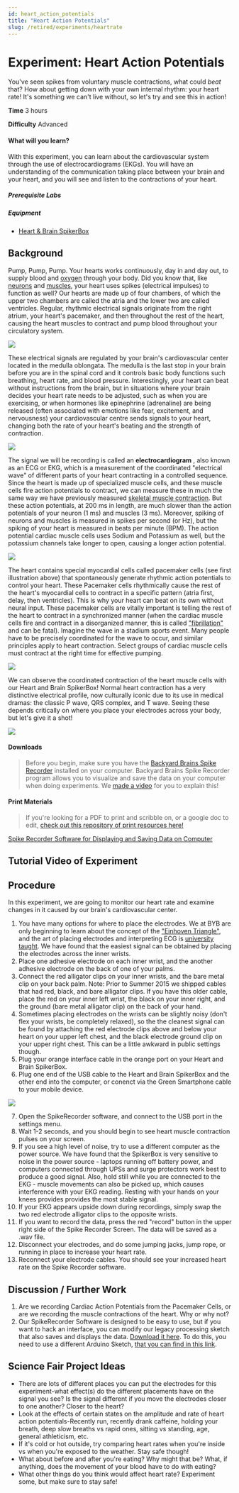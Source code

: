 ```yaml
---
id: heart_action_potentials
title: "Heart Action Potentials"
slug: /retired/experiments/heartrate
---
```


# Experiment: Heart Action Potentials

You've seen spikes from voluntary muscle contractions, what could _beat_ that?
How about getting down with your own internal rhythm: your heart rate! It's
something we can't live without, so let's try and see this in action!

**Time**  3 hours

**Difficulty**  Advanced

#### What will you learn?

With this experiment, you can learn about the cardiovascular system through
the use of electrocardiograms (EKGs). You will have an understanding of the
communication taking place between your brain and your heart, and you will see
and listen to the contractions of your heart.

##### Prerequisite Labs

##### Equipment

* [Heart & Brain SpikerBox](https://backyardbrains.com/products/heartAndBrainSpikerBox)


## Background

Pump, Pump, Pump. Your hearts works continuously, day in and day out, to
supply blood and [oxygen](./oxygen.md)
through your body. Did you know that, like
[neurons](./spikerbox.md) and
[muscles](./muscleSpikerBox.md), your heart
uses spikes (electrical impulses) to function as well? Our hearts are made up
of four chambers, of which the upper two chambers are called the atria and the
lower two are called ventricles. Regular, rhythmic electrical signals
originate from the right atrium, your heart's pacemaker, and then throughout
the rest of the heart, causing the heart muscles to contract and pump blood
throughout your circulatory system.

[ ![](./img/Pacemakers_of_heart.jpg)](./img/Pacemakers_of_heart.jpg)

These electrical signals are regulated by your brain's cardiovascular center
located in the medulla oblongata. The medulla is the last stop in your brain
before you are in the spinal cord and it controls basic body functions such
breathing, heart rate, and blood pressure. Interestingly, your heart can beat
without instructions from the brain, but in situations where your brain
decides your heart rate needs to be adjusted, such as when you are exercising,
or when hormones like epinephrine (adrenaline) are being released (often
associated with emotions like fear, excitement, and nervousness) your
cardiovascular centre sends signals to your heart, changing both the rate of
your heart's beating and the strength of contraction.

[ ![](./img/Vidal_Medulla.jpg)](./img/Vidal_Medulla.jpg)

The signal we will be recording is called an **electrocardiogram** , also
known as an ECG or EKG, which is a measurement of the coordinated "electrical
wave" of different parts of your heart contracting in a controlled sequence.
Since the heart is made up of specialized muscle cells, and these muscle cells
fire action potentials to contract, we can measure these in much the same way
we have previously measured [skeletal muscle contraction](./emgspikerbox). But
these action potentials, at 200 ms in length, are much slower than the action
potentials of your neuron (1 ms) and muscles (3 ms). Moreover, spiking of
neurons and muscles is measured in spikes per second (or Hz), but the spiking
of your heart is measured in beats per minute (BPM). The action potential
cardiac muscle cells uses Sodium and Potassium as well, but the potassium
channels take longer to open, causing a longer action potential.

[
![](./img/Different_Action_Potentials.jpg)](./img/Different_Action_Potentials.jpg)

The heart contains special myocardial cells called pacemaker cells (see first
illustration above) that spontaneously generate rhythmic action potentials to
control your heart. These Pacemaker cells rhythmically cause the rest of the
heart's myocardial cells to contract in a specific pattern (atria first,
delay, then ventricles). This is why your heart can beat on its own without
neural input. These pacemaker cells are vitally important is telling the rest
of the heart to contract in a synchronized manner (when the cardiac muscle
cells fire and contract in a disorganized manner, this is called
["fibrillation" ](http://en.wikipedia.org/wiki/Fibrillation) and can be
fatal). Imagine the wave in a stadium sports event. Many people have to be
precisely coordinated for the wave to occur, and similar principles apply to
heart contraction. Select groups of cardiac muscle cells must contract at the
right time for effective pumping.

[ ![](./img/Wave_Contraction.jpg)](./img/Wave_Contraction.jpg)

We can observe the coordinated contraction of the heart muscle cells with our
Heart and Brain SpikerBox! Normal heart contraction has a very distinctive
electrical profile, now culturally iconic due to its use in medical dramas:
the classic P wave, QRS complex, and T wave. Seeing these depends critically
on where you place your electrodes across your body, but let's give it a shot!

[ ![](./img/QRS_schematic.jpg)](./img/QRS_schematic.jpg)

#### Downloads

> Before you begin, make sure you have the [Backyard Brains Spike Recorder](https://backyardbrains.com/products/spikerecorder) installed on your computer. Backyard Brains Spike Recorder program allows you to visualize and save the data on your computer when doing experiments. We [made a video](https://www.youtube.com/watch?v=L23Aeo6WXjA) for you to explain this!

#### Print Materials

> If you're looking for a PDF to print and scribble on, or a google doc to
> edit, [check out this repository of print resources here!](https://drive.google.com/drive/folders/1bE1B0DvsGNauhyj-z8YjzuBXmFYivfkR?usp=sharing)

[Spike Recorder Software for Displaying and Saving Data on Computer](https://backyardbrains.com/products/spikerecorder)

## Tutorial Video of Experiment

## Procedure

In this experiment, we are going to monitor our heart rate and examine changes
in it caused by our brain's cardiovascular center.

  1. You have many options for where to place the electrodes. We at BYB are only beginning to learn about the concept of the ["Einhoven Triangle"](http://en.wikipedia.org/wiki/Willem_Einthoven), and the art of placing electrodes and interpreting ECG is [university taught](http://www.healthcare.ac.uk/cppd/short-courses-undergraduate/12-lead-ecg-interpretation/). We have found that the easiest signal can be obtained by placing the electrodes across the inner wrists. 
  2. Place one adhesive electrode on each inner wrist, and the another adhesive electrode on the back of one of your palms. 
  3. Connect the red alligator clips on your inner wrists, and the bare metal clip on your back palm. Note: Prior to Summer 2015 we shipped cables that had red, black, and bare alligator clips. If you have this older cable, place the red on your inner left wrist, the black on your inner right, and the ground (bare metal alligator clip) on the back of your hand. 
  4. Sometimes placing electrodes on the wrists can be slightly noisy (don't flex your wrists, be completely relaxed), so the the cleanest signal can be found by attaching the red electrode clips above and below your heart on your upper left chest, and the black electrode ground clip on your upper right chest. This can be a little awkward in public settings though. 
  5. Plug your orange interface cable in the orange port on your Heart and Brain SpikerBox. 
  6. Plug one end of the USB cable to the Heart and Brain SpikerBox and the other end into the computer, or conenct via the Green Smartphone cable to your mobile device. 

[ ![](./img/Vitruvian_Einhoven2.jpg)](./img/Vitruvian_Einhoven2.jpg)

  7. Open the SpikeRecorder software, and connect to the USB port in the settings menu. 
  8. Wait 1-2 seconds, and you should begin to see heart muscle contraction pulses on your screen. 
  9. If you see a high level of noise, try to use a different computer as the power source. We have found that the SpikerBox is very sensitive to noise in the power source - laptops running off battery power, and computers connected through UPSs and surge protectors work best to produce a good signal. Also, hold still while you are connected to the EKG - muscle movements can also be picked up, which causes interference with your EKG reading. Resting with your hands on your knees provides provides the most stable signal. 
  10. If your EKG appears upside down during recordings, simply swap the two red electrode alligator clips to the opposite wrists. 
  11. If you want to record the data, press the red "record" button in the upper right side of the Spike Recorder Screen. The data will be saved as a .wav file. 
  12. Disconnect your electrodes, and do some jumping jacks, jump rope, or running in place to increase your heart rate. 
  13. Reconnect your electrode cables. You should see your increased heart rate on the Spike Recorder software. 

## Discussion / Further Work

  1. Are we recording Cardiac Action Potentials from the Pacemaker Cells, or are we recording the muscle contractions of the heart. Why or why not? 
  2. Our SpikeRecorder Software is designed to be easy to use, but if you want to hack an interface, you can modify our legacy processing sketch that also saves and displays the data. [Download it here](files/BYB_Heart_Rate_Monitor_Processing_SaveData.pde.zip). To do this, you need to use a different Arduino Sketch, [that you can find in this link](files/BYB_Heart_Monitor_Arduino_Sketch_timer.ino.zip). 

## Science Fair Project Ideas

  * There are lots of different places you can put the electrodes for this experiment-what effect(s) do the different placements have on the signal you see? Is the signal different if you move the electrodes closer to one another? Closer to the heart? 
  * Look at the effects of certain states on the amplitude and rate of heart action potentials-Recently run, recently drank caffeine, holding your breath, deep slow breaths vs rapid ones, sitting vs standing, age, general athleticism, etc. 
  * If it's cold or hot outside, try comparing heart rates when you're inside vs when you're exposed to the weather. Stay safe though! 
  * What about before and after you're eating? Why might that be? What, if anything, does the movement of your blood have to do with eating? 
  * What other things do you think would affect heart rate? Experiment some, but make sure to stay safe! 
